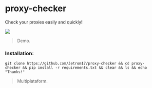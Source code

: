 # proxy-checker
Check your proxies easily and quickly!

![](https://raw.githubusercontent.com/Jetrom17/proxy-checker/main/demo.gif)

> Demo.

### Installation:

```
git clone https://github.com/Jetrom17/proxy-checker && cd proxy-checker && pip install -r requirements.txt && clear && ls && echo "Thanks!"
```

> Multiplataform.
